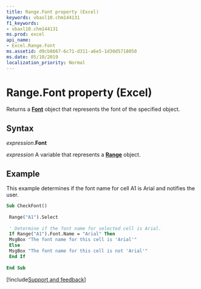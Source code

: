 ```yaml
---
title: Range.Font property (Excel)
keywords: vbaxl10.chm144131
f1_keywords:
- vbaxl10.chm144131
ms.prod: excel
api_name:
- Excel.Range.Font
ms.assetid: d9cb8667-6c71-d311-a6e5-1d30d5718050
ms.date: 05/10/2019
localization_priority: Normal
---
```



# Range.Font property (Excel)

Returns a **[Font](Excel.Font(object).md)** object that represents the font of the specified object.


## Syntax

_expression_.**Font**

_expression_ A variable that represents a **[Range](excel.range(object).md)** object.


## Example

This example determines if the font name for cell A1 is Arial and notifies the user.

```vb
Sub CheckFont() 
 
 Range("A1").Select 
 
 ' Determine if the font name for selected cell is Arial. 
 If Range("A1").Font.Name = "Arial" Then 
 MsgBox "The font name for this cell is 'Arial'" 
 Else 
 MsgBox "The font name for this cell is not 'Arial'" 
 End If 
 
End Sub
```




[!include[Support and feedback](~/includes/feedback-boilerplate.md)]
